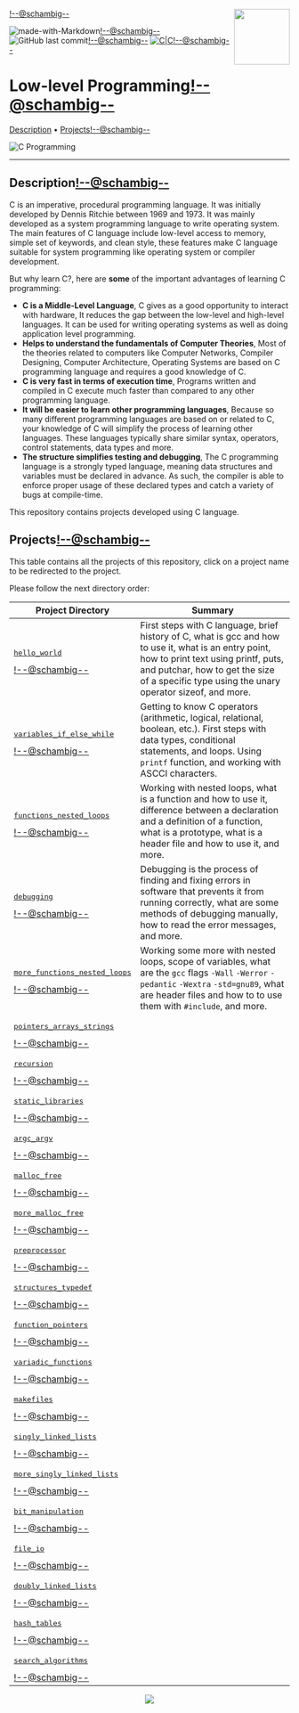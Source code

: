 <img align='right' src='https://user-images.githubusercontent.com/5713670/87202985-820dcb80-c2b6-11ea-9f56-7ec461c497c3.gif' width='100'><!--@schambig-->

![made-with-Markdown](https://img.shields.io/badge/Made%20with-Markdown-1f425f.svg)<!--@schambig-->
![GitHub last commit](https://img.shields.io/github/last-commit/schambig/holbertonschool-low_level_programming)<!--@schambig-->
[![C|C](https://img.shields.io/badge/Repo-367%20commits-orange.svg)](https://sourcerer.io/schambig)<!--@schambig-->

# Low-level Programming<!--@schambig-->

[Description](#description)</a> • [Projects](#projects)<!--@schambig-->

![C Programming](https://i.imgur.com/Ng28HSa.jpg)

---

## Description<!--@schambig-->

C is an imperative, procedural programming language. It was initially developed by Dennis Ritchie between 1969 and 1973. It was mainly developed as a system programming language to write operating system. The main features of C language include low-level access to memory, simple set of keywords, and clean style, these features make C language suitable for system programming like operating system or compiler development.

But why learn C?, here are **some** of the important advantages of learning C programming:

* **C is a Middle-Level Language**, C gives as a good opportunity to interact with hardware, It reduces the gap between the low-level and high-level languages. It can be used for writing operating systems as well as doing application level programming.
* **Helps to understand the fundamentals of Computer Theories**, Most of the theories related to computers like Computer Networks, Compiler Designing, Computer Architecture, Operating Systems are based on C programming language and requires a good knowledge of C.
* **C is very fast in terms of execution time**, Programs written and compiled in C execute much faster than compared to any other programming language.
* **It will be easier to learn other programming languages**, Because so many different programming languages are based on or related to C, your knowledge of C will simplify the process of learning other languages. These languages typically share similar syntax, operators, control statements, data types and more.
* **The structure simplifies testing and debugging**, The C programming language is a strongly typed language, meaning data structures and variables must be declared in advance. As such, the compiler is able to enforce proper usage of these declared types and catch a variety of bugs at compile-time.

This repository contains projects developed using C language.

## Projects<!--@schambig-->

This table contains all the projects of this repository, click on a project name to be redirected to the project.

Please follow the next directory order:

| Project Directory | Summary |
| --- | --- |
| <pre>[hello_world](hello_world)</pre><!--@schambig--> | First steps with C language, brief history of C, what is gcc and how to use it, what is an entry point, how to print text using printf, puts, and putchar, how to get the size of a specific type using the unary operator sizeof, and more.  |
| <pre>[variables_if_else_while](variables_if_else_while)</pre><!--@schambig--> | Getting to know C operators (arithmetic, logical, relational, boolean, etc.). First steps with data types, conditional statements, and loops. Using `printf` function, and working with ASCCI characters. |
| <pre>[functions_nested_loops](functions_nested_loops)</pre><!--@schambig--> | Working with nested loops, what is a function and how to use it, difference between a declaration and a definition of a function, what is a prototype, what is a header file and how to use it, and more. |
| <pre>[debugging](debugging)</pre><!--@schambig--> | Debugging is the process of finding and fixing errors in software that prevents it from running correctly, what are some methods of debugging manually, how to read the error messages, and more. |
| <pre>[more_functions_nested_loops](more_functions_nested_loops)</pre><!--@schambig--> | Working some more with nested loops, scope of variables, what are the `gcc` flags `-Wall` `-Werror` `-pedantic` `-Wextra` `-std=gnu89`, what are header files and how to to use them with `#include`, and more. |
| <pre>[pointers_arrays_strings](pointers_arrays_strings)</pre><!--@schambig--> |  |
| <pre>[recursion](recursion)</pre><!--@schambig--> |  |
| <pre>[static_libraries](static_libraries)</pre><!--@schambig--> |  |
| <pre>[argc_argv](argc_argv)</pre><!--@schambig--> |  |
| <pre>[malloc_free](malloc_free)</pre><!--@schambig--> |  |
| <pre>[more_malloc_free](more_malloc_free)</pre><!--@schambig--> |  |
| <pre>[preprocessor](preprocessor)</pre><!--@schambig--> |  |
| <pre>[structures_typedef](structures_typedef)</pre><!--@schambig--> |  |
| <pre>[function_pointers](function_pointers)</pre><!--@schambig--> |  |
| <pre>[variadic_functions](variadic_functions)</pre><!--@schambig--> |  |
| <pre>[makefiles](makefiles)</pre><!--@schambig--> |  |
| <pre>[singly_linked_lists](singly_linked_lists)</pre><!--@schambig--> |  |
| <pre>[more_singly_linked_lists](more_singly_linked_lists)</pre><!--@schambig--> |  |
| <pre>[bit_manipulation](bit_manipulation)</pre><!--@schambig--> |  |
| <pre>[file_io](file_io)</pre><!--@schambig--> |  |
| <pre>[doubly_linked_lists](doubly_linked_lists)</pre><!--@schambig--> |  |
| <pre>[hash_tables](hash_tables)</pre><!--@schambig--> |  |
| <pre>[search_algorithms](search_algorithms)</pre><!--@schambig--> |  |

<p align="center">
  <img src="https://capsule-render.vercel.app/api?type=waving&color=gradient&height=60&section=footer"/>
</p>
